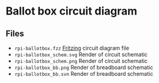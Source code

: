 # Ballot box circuit diagram

## Files
* `rpi-ballotbox.fzz` [Fritzing](http://fritzing.org) circuit diagram file
* `rpi-ballotbox_schem.svg` Render of circuit schematic
* `rpi-ballotbox_schem.png` Render of circuit schematic
* `rpi-ballotbox_bb.png` Render of breadboard schematic
* `rpi-ballotbox_bb.svn` Render of breadboard schematic